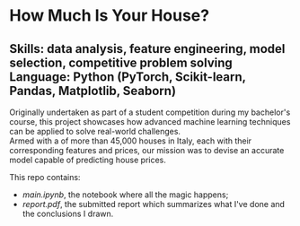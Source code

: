 # How Much Is Your House?  

**Skills**: data analysis, feature engineering, model selection, competitive problem solving
**Language**: Python (PyTorch, Scikit-learn, Pandas, Matplotlib, Seaborn)
---
Originally undertaken as part of a student competition during my bachelor's course, this project showcases how advanced machine learning techniques can be applied to solve real-world challenges.  
Armed with a of more than 45,000 houses in Italy, each with their corresponding features and prices, our mission was to devise an accurate model capable of predicting house prices.  

This repo contains:
- *main.ipynb*, the notebook where all the magic happens;
- *report.pdf*, the submitted report which summarizes what I've done and the conclusions I drawn.

